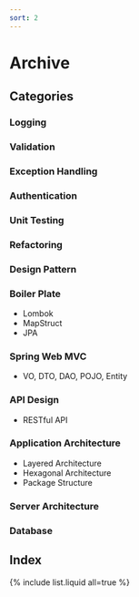 ```yaml
---
sort: 2
---
```


# Archive

## Categories

### Logging

### Validation

### Exception Handling

### Authentication

### Unit Testing

### Refactoring

### Design Pattern

### Boiler Plate

- Lombok
- MapStruct
- JPA

### Spring Web MVC

- VO, DTO, DAO, POJO, Entity

### API Design

- RESTful API

### Application Architecture

- Layered Architecture
- Hexagonal Architecture
- Package Structure

### Server Architecture

### Database

## Index

{% include list.liquid all=true %}
